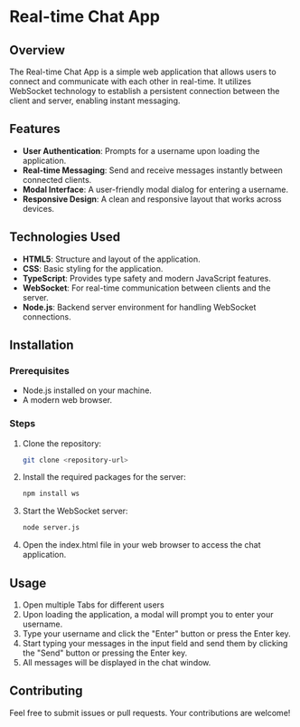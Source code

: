 # Real-time Chat App

## Overview

The Real-time Chat App is a simple web application that allows users to connect and communicate with each other in real-time. It utilizes WebSocket technology to establish a persistent connection between the client and server, enabling instant messaging.

## Features

- **User Authentication**: Prompts for a username upon loading the application.
- **Real-time Messaging**: Send and receive messages instantly between connected clients.
- **Modal Interface**: A user-friendly modal dialog for entering a username.
- **Responsive Design**: A clean and responsive layout that works across devices.

## Technologies Used

- **HTML5**: Structure and layout of the application.
- **CSS**: Basic styling for the application.
- **TypeScript**: Provides type safety and modern JavaScript features.
- **WebSocket**: For real-time communication between clients and the server.
- **Node.js**: Backend server environment for handling WebSocket connections.

## Installation

### Prerequisites

- Node.js installed on your machine.
- A modern web browser.

### Steps

1. Clone the repository:
   ```bash
   git clone <repository-url>
2. Install the required packages for the server:
    ```bash
    npm install ws
3. Start the WebSocket server:
    ```bash
    node server.js
4. Open the index.html file in your web browser to access the chat application.


## Usage
1. Open multiple Tabs for different users
2. Upon loading the application, a modal will prompt you to enter your username.
3. Type your username and click the "Enter" button or press the Enter key.
4. Start typing your messages in the input field and send them by clicking the "Send" button or pressing the Enter key.
5. All messages will be displayed in the chat window.


## Contributing
Feel free to submit issues or pull requests. Your contributions are welcome!